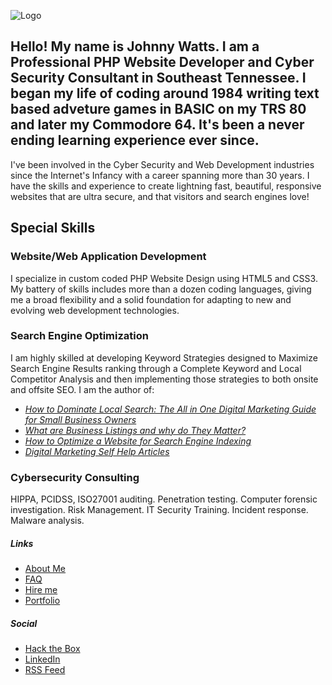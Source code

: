![Logo](https://kdgwebsolutions.com/assets/img/johnny-watts-web-developer-athens-tn-portfolio.png)

Hello! My name is Johnny Watts. I am a Professional PHP Website Developer and Cyber Security Consultant in Southeast Tennessee. I began my life of coding around 1984 writing text based adveture games in BASIC on my TRS 80 and later my Commodore 64. It's been a never ending learning experience ever since.    
-------------------------------------------------------------------------------------------------------------------------

I've been involved in the Cyber Security and Web Development industries since the Internet's Infancy with a career spanning more than 30 years. I have the skills and experience to create lightning fast, beautiful, responsive websites that are ultra secure, and that visitors and search engines love!

Special Skills
--------------

### **Website/Web Application Development**

I specialize in custom coded PHP Website Design using HTML5 and CSS3. My battery of skills includes more than a dozen coding languages, giving me a broad flexibility and a solid foundation for adapting to new and evolving web development technologies.  

### **Search Engine Optimization**

I am highly skilled at developing Keyword Strategies designed to Maximize Search Engine Results ranking through a Complete Keyword and Local Competitor Analysis and then implementing those strategies to both onsite and offsite SEO. I am the author of:
* [_How to Dominate Local Search: The All in One Digital Marketing Guide for Small Business Owners_](https://kdgwebsolutions.com/How-to-Dominate-Local-Search.pdf)
* [_What are Business Listings and why do They Matter?_](https://kdgwebsolutions.com/what-are-business-listings-and-why-do-they-matter)
* [_How to Optimize a Website for Search Engine Indexing_](https://kdgwebsolutions.com/how-to-optimize-a-website-for-search-engine-indexing.pdf)
* [_Digital Marketing Self Help Articles_](https://kdgwebsolutions.com/digital-marketing-self-help-articles)

### **Cybersecurity Consulting**

HIPPA, PCIDSS, ISO27001 auditing. Penetration testing. Computer forensic investigation. Risk Management. IT Security Training. Incident response. Malware analysis.

##### **Links** #####
*   [About Me](https://kdgwebsolutions.com/about-me)
*   [FAQ](https://kdgwebsolutions.com/frequently-asked-questions)
*   [Hire me](https://kdgwebsolutions.com/hire-a-professional-web-designer-athens-tn)
*   [Portfolio](https://kdgwebsolutions.com/portfolio)

##### **Social** #####
*   [Hack the Box](https://app.hackthebox.com/profile/476578)
*   [LinkedIn](https://www.linkedin.com/in/johnny-watts-695751125/)
*   [RSS Feed](https://kdgwebsolutions.com/feed.xml)